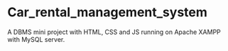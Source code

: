 # Car_rental_management_system
A DBMS mini project with HTML, CSS and JS running on Apache XAMPP with MySQL server.
